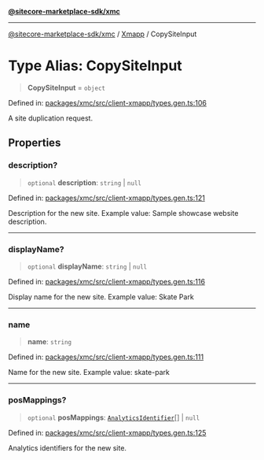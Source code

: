[**@sitecore-marketplace-sdk/xmc**](../../../../README.md)

***

[@sitecore-marketplace-sdk/xmc](../../../../README.md) / [Xmapp](../README.md) / CopySiteInput

# Type Alias: CopySiteInput

> **CopySiteInput** = `object`

Defined in: [packages/xmc/src/client-xmapp/types.gen.ts:106](https://github.com/Sitecore/marketplace-sdk/blob/047115917e8843232ba2a4ba284b67585698b1c5/packages/xmc/src/client-xmapp/types.gen.ts#L106)

A site duplication request.

## Properties

### description?

> `optional` **description**: `string` \| `null`

Defined in: [packages/xmc/src/client-xmapp/types.gen.ts:121](https://github.com/Sitecore/marketplace-sdk/blob/047115917e8843232ba2a4ba284b67585698b1c5/packages/xmc/src/client-xmapp/types.gen.ts#L121)

Description for the new site.
Example value: Sample showcase website description.

***

### displayName?

> `optional` **displayName**: `string` \| `null`

Defined in: [packages/xmc/src/client-xmapp/types.gen.ts:116](https://github.com/Sitecore/marketplace-sdk/blob/047115917e8843232ba2a4ba284b67585698b1c5/packages/xmc/src/client-xmapp/types.gen.ts#L116)

Display name for the new site.
Example value: Skate Park

***

### name

> **name**: `string`

Defined in: [packages/xmc/src/client-xmapp/types.gen.ts:111](https://github.com/Sitecore/marketplace-sdk/blob/047115917e8843232ba2a4ba284b67585698b1c5/packages/xmc/src/client-xmapp/types.gen.ts#L111)

Name for the new site.
Example value: skate-park

***

### posMappings?

> `optional` **posMappings**: [`AnalyticsIdentifier`](AnalyticsIdentifier.md)[] \| `null`

Defined in: [packages/xmc/src/client-xmapp/types.gen.ts:125](https://github.com/Sitecore/marketplace-sdk/blob/047115917e8843232ba2a4ba284b67585698b1c5/packages/xmc/src/client-xmapp/types.gen.ts#L125)

Analytics identifiers for the new site.
